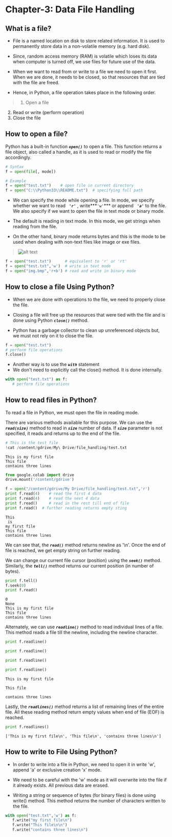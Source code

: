 
# Chapter-3: Data File Handling
## What is a file?
*   File is a named location on disk to store related information. It is used to permanently store data in a non-volatile memory (e.g. hard disk).

*    Since, random access memory (RAM) is volatile which loses its data when computer is turned off, we use files for future use of the data.

*    When we want to read from or write to a file we need to open it first. When we are done, it needs to be closed, so that resources that are tied with the file are freed.


*   Hence, in Python, a file operation takes place in the following order.

> 1.   Open a file
2.   Read or write (perform operation)
3.   Close the file

## How to open a file?
Python has a built-in function ***`open()`*** to open a file. This function returns a file object, also called a handle, as it is used to read or modify the file accordingly.


```python
# Syntax
f = open(file[, mode])

# Example
f = open("test.txt")    # open file in current directory
f = open("C:\\Python33\\README.txt")  # specifying full path
```

*   We can specify the mode while opening a file. In mode, we specify whether we want to read ***` 'r'`*** , write***` 'w' `*** or append ***` 'a'`*** to the file. We also specify if we want to open the file in text mode or binary mode.

*   The default is reading in text mode. In this mode, we get strings when reading from the file.

*   On the other hand, binary mode returns bytes and this is the mode to be used when dealing with non-text files like image or exe files.

> ![alt text](https://i.imgur.com/jxnIkEn.png)


```python
f = open("test.txt")      # equivalent to 'r' or 'rt'
f = open("test.txt",'w')  # write in text mode
f = open("img.bmp",'r+b') # read and write in binary mode
```

## How to close a file Using Python?
*  When we are done with operations to the file, we need to properly close the file.

*  Closing a file will free up the resources that were tied with the file and is done using Python ***`close()`*** method.

*  Python has a garbage collector to clean up unreferenced objects but, we must not rely on it to close the file.


```python
f = open("test.txt")
# perform file operations
f.close()
```

*  Another way is to use the  ***`with`***  statement
*  We don't need to explicitly call the close() method. It is done internally.


```python
with open("test.txt") as f:
   # perform file operations
```

## How to read files in Python?
To read a file in Python, we must open the file in reading mode.

There are various methods available for this purpose. We can use the ***`read(size)`*** method to read in ***`size`*** number of data. If ***`size`*** parameter is not specified, it reads and returns up to the end of the file.


```python
# This is the test file
!cat /content/gdrive/My\ Drive/file_handling/test.txt
```

    This is my first file
    This file
    contains three lines



```python
from google.colab import drive
drive.mount('/content/gdrive')

f = open("/content/gdrive/My Drive/file_handling/test.txt",'r')
print f.read(4)    # read the first 4 data
print f.read(4)    # read the next 4 data
print f.read()     # read in the rest till end of file
print f.read()  # further reading returns empty sting
```

    This
     is 
    my first file
    This file
    contains three lines
    
    


We can see that, the ***`read()`*** method returns newline as '\n'. Once the end of file is reached, we get empty string on further reading.

We can change our current file cursor (position) using the ***`seek()`*** method. Similarly, the ***`tell()`*** method returns our current position (in number of bytes).


```python
print f.tell()
f.seek(0)
print f.read()
```

    0
    None
    This is my first file
    This file
    contains three lines
    


Alternately, we can use ***`readline()`*** method to read individual lines of a file. This method reads a file till the newline, including the newline character.


```python
print f.readline()

print f.readline()

print f.readline()

print f.readline()
```

    This is my first file
    
    This file
    
    contains three lines
    
    


Lastly, the ***`readlines()`*** method returns a list of remaining lines of the entire file. All these reading method return empty values when end of file (EOF) is reached.


```python
print f.readlines()
```

    ['This is my first file\n', 'This file\n', 'contains three lines\n']


## How to write to File Using Python?
*  In order to write into a file in Python, we need to open it in write 'w', append 'a' or exclusive creation 'x' mode.

*  We need to be careful with the 'w' mode as it will overwrite into the file if it already exists. All previous data are erased.

*  Writing a string or sequence of bytes (for binary files) is done using write() method. This method returns the number of characters written to the file.


```python
with open("test.txt",'w') as f:
   f.write("my first file\n")
   f.write("This file\n\n")
   f.write("contains three lines\n")
```


```python

```
